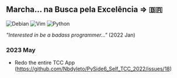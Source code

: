 ## Marcha... na Busca pela Excelência => 🇧🇷

![Debian](https://img.shields.io/badge/Debian-D70A53?style=for-the-badge&logo=debian&logoColor=white)
![Vim](https://img.shields.io/badge/VIM-%2311AB00.svg?style=for-the-badge&logo=vim&logoColor=white)
![Python](https://img.shields.io/badge/python-3670A0?style=for-the-badge&logo=python&logoColor=ffdd54)

_"Interested in be a badass programmer..."_ (2022 Jan)

### 2023 May
- Redo the entire TCC App (https://github.com/Nbdyleto/PySide6_Self_TCC_2022/issues/18)


